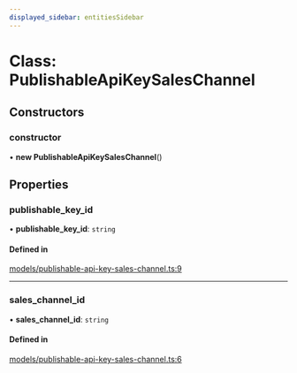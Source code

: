```yaml
---
displayed_sidebar: entitiesSidebar
---
```


# Class: PublishableApiKeySalesChannel

## Constructors

### constructor

• **new PublishableApiKeySalesChannel**()

## Properties

### publishable\_key\_id

• **publishable\_key\_id**: `string`

#### Defined in

[models/publishable-api-key-sales-channel.ts:9](https://github.com/medusajs/medusa/blob/418ff2a33/packages/medusa/src/models/publishable-api-key-sales-channel.ts#L9)

___

### sales\_channel\_id

• **sales\_channel\_id**: `string`

#### Defined in

[models/publishable-api-key-sales-channel.ts:6](https://github.com/medusajs/medusa/blob/418ff2a33/packages/medusa/src/models/publishable-api-key-sales-channel.ts#L6)
